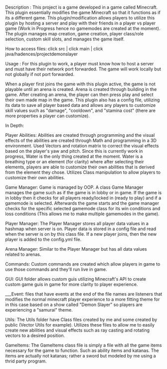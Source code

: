 Description :
This project is a game developed in a game called Minecraft. This plugin essentially modifies the game Minecraft so that it functions as if its a different game.
This plugin/modification allows players to utilize this plugin by hosting a server and play with their friends in a player vs player game (Work in Progress hence
no gamemodes are created at the moment). The plugin manages map creation, game creation, player class/role selection, custom skill slots, and manages the game itself. 

How to access files:
  click src | click main | click java/hadences/projectdemonslayer

Usage :
For this plugin to work, a player must know how to host a server and must have their network port forwarded. The game will work locally but not globally if not
port forwarded.

When a player first joins the game with this plugin active, the game is not playable until an arena is created. Arena is created through building in the game. After
creating an arena, the player can then press play and select their own made map in the game. This plugin also has a config file, utilizing its data to save all player
based data and allows any players to customize skill values such as "damage", "cooldown", and "stamina cost" (there are more properties a player can customize).

In Depth:

  Player Abilities:
    Abilities are created through programming and the visual effects of the abilities are created through Math and programming in a 3D environment.
    Used Vectors and rotation matrix to correct the visual effects based on the player's yaw and pitch.
    Since this is currently work in progress, Water is the only thing created at the moment. Water is a breathing type or an element (for clarity) where after selecting
    their elements, players are able to customize their own abilities that is derived from the element they chose. Utilizes Class manipulation to allow players to
    customize their own abilities.
    
  Game Manager:
    Game is managed by OOP. A class Game Manager manages the game such as if the game is in lobby or in game. If the game is in lobby then it checks for all players
    ready/locked in (ready to play) and if a gamemode is selected. Afterwards the game starts and the game manager checks for the specific selected gamemode class for
    its win conditions and loss conditions (This allows me to make multiple gamemodes in the game).
    
  Player Manager:
    The Player Manager stores all player data values in a hashmap when server is on. Player data is stored in a config file and read when the server is on by this class
    file. If a new player joins, then the new player is added to the config.yml file.
  
  Arena Manager:
    Similar to the Player Manager but has all data values related to arenas.
  
  Commands:
    Custom commands are created which allow players in game to use those commands and they'll run live in game.
    
  GUI:
    GUI folder allows custom guis utilizing Minecraft's API to create custom game guis in game for more clarity to player experience.
    
  ___Event:
    files that have events at the end of the file names are listeners that modifies the normal minecraft player experience to a more fitting theme for in this case
    based on a show called "Demon Slayer" so players are experiencing a "samurai" theme.
  
  Utils:
    The Utils folder have Class files created by me and some created by public (Vector Utils for example). Utilizes these files to allow me to easily create new 
    abilities and visual effects such as ray casting and rotating vectors to a desired position.
  
  GameItems:
    The GameItems class file is simply a file with all the game items necessary for the game to function. Such as ability items and katanas. The items are actually not
    katanas; rather a sword but modeled by me using a thrid party program.
